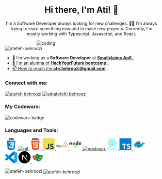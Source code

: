 <h1 align="center">Hi there, I'm Ati! 👋</h1>

<p align="center">I'm a Software Developer always looking for new challenges. 🐱‍💻 I'm always trying to learn something new and to make new projects. Currently, I'm mostly working with Typescript, Javascript, and React.</p>
<img align="right" alt="coding" width="400" src="https://tse4.mm.bing.net/th?id=OIP.uGIdIh7Um_O_Cry35-_uhwHaFj&pid=Api&P=0&h=180">





<p align="left"> <img src="https://komarev.com/ghpvc/?username=atefeh-behroozi&label=Profile%20views&color=0e75b6&style=flat" alt="atefeh-behroozi" /> </p>





- 🌱 I’m working as a **Software Developer** at <a href="https://www.smallclaims.ai/">**Smallclaims ApS** .
- 🤝 I'm an alumna of<a href="https://www.hackyourfuture.dk/"> **HackYourFuture bootcamp** .
- 📫 How to reach me **ate.behroozi@gmail.com** .

  

<h3 align="left">Connect with me:</h3>
<p align="left">
<a href="https://codepen.io/atefeh behroozi" target="blank"><img align="center" src="https://raw.githubusercontent.com/rahuldkjain/github-profile-readme-generator/master/src/images/icons/Social/codepen.svg" alt="atefeh behroozi" height="30" width="40" /></a>
<a href="https://linkedin.com/in/ati(atefeh) behroozi" target="blank"><img align="center" src="https://raw.githubusercontent.com/rahuldkjain/github-profile-readme-generator/master/src/images/icons/Social/linked-in-alt.svg" alt="ati(atefeh) behroozi" height="30" width="40" /></a>
</p>



<h3>My Codewars:</h3>
<img align="center" src="https://www.codewars.com/users/Atefeh-Behroozi/badges/micro" alt="codewars-badge" />
<h3 align="left">Languages and Tools:</h3>
<p align="left"> <a href="https://www.w3schools.com/css/" target="_blank" rel="noreferrer"> <img src="https://raw.githubusercontent.com/devicons/devicon/master/icons/css3/css3-original-wordmark.svg" alt="css3" width="40" height="40"/> </a> <a href="https://git-scm.com/" target="_blank" rel="noreferrer"> <img src="https://www.vectorlogo.zone/logos/git-scm/git-scm-icon.svg" alt="git" width="40" height="40"/> </a> <a href="https://www.w3.org/html/" target="_blank" rel="noreferrer"> <img src="https://raw.githubusercontent.com/devicons/devicon/master/icons/html5/html5-original-wordmark.svg" alt="html5" width="40" height="40"/> </a> <a href="https://developer.mozilla.org/en-US/docs/Web/JavaScript" target="_blank" rel="noreferrer"> <img src="https://raw.githubusercontent.com/devicons/devicon/master/icons/javascript/javascript-original.svg" alt="javascript" width="40" height="40"/> </a> <a href="https://www.mysql.com/" target="_blank" rel="noreferrer"> <img src="https://raw.githubusercontent.com/devicons/devicon/master/icons/mysql/mysql-original-wordmark.svg" alt="mysql" width="40" height="40"/> </a> <a href="https://nodejs.org" target="_blank" rel="noreferrer"> <img src="https://raw.githubusercontent.com/devicons/devicon/master/icons/nodejs/nodejs-original-wordmark.svg" alt="nodejs" width="40" height="40"/> </a> <a href="https://postman.com" target="_blank" rel="noreferrer"> <img src="https://www.vectorlogo.zone/logos/getpostman/getpostman-icon.svg" alt="postman" width="40" height="40"/> </a> <a href="https://reactjs.org/" target="_blank" rel="noreferrer"> <img src="https://raw.githubusercontent.com/devicons/devicon/master/icons/react/react-original-wordmark.svg" alt="react" width="40" height="40"/> </a> <a href="https://www.typescriptlang.org/" target="_blank" rel="noreferrer"> <img src="https://raw.githubusercontent.com/devicons/devicon/master/icons/typescript/typescript-original.svg" alt="typescript" width="40" height="40"/> </a> <a href="https://www.docker.com/" target="_blank" rel="noreferrer"> <img src="https://raw.githubusercontent.com/devicons/devicon/master/icons/docker/docker-original.svg" alt="docker" width="40" height="40"/> </a> <a href="https://code.visualstudio.com/" target="_blank" rel="noreferrer"> <img src="https://raw.githubusercontent.com/devicons/devicon/master/icons/vscode/vscode-original.svg" alt="vscode" width="40" height="40"/> </a> <a href="https://nextjs.org/" target="_blank" rel="noreferrer"> <img src="https://raw.githubusercontent.com/devicons/devicon/master/icons/nextjs/nextjs-original.svg" alt="nextjs" width="40" height="40"/> </a> <a href="https://playwright.dev/" target="_blank" rel="noreferrer"> <img src="https://raw.githubusercontent.com/devicons/devicon/master/icons/playwright/playwright-original.svg" alt="playwright" width="40" height="40"/> </a></p>


<p><img align="left" src="https://github-readme-stats.vercel.app/api/top-langs?username=atefeh-behroozi&show_icons=true&locale=en&layout=compact" alt="atefeh-behroozi" /></p>


<p>&nbsp;<img align="center" src="https://github-readme-stats.vercel.app/api?username=atefeh-behroozi&show_icons=true&locale=en" alt="atefeh-behroozi" /></p>

